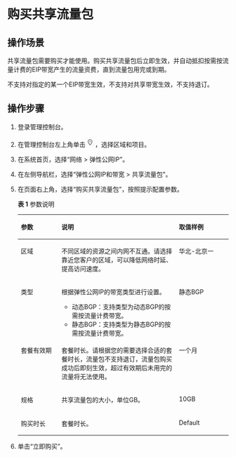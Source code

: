 # 购买共享流量包<a name="vpc_traffic_0002"></a>

## 操作场景<a name="section15598193716333"></a>

共享流量包需要购买才能使用。购买共享流量包后立即生效，并自动抵扣按需按流量计费的EIP带宽产生的流量资费，直到流量包用完或到期。

不支持对指定的某一个EIP带宽生效，不支持对共享带宽生效，不支持退订。

## 操作步骤<a name="section61611234143615"></a>

1.  登录管理控制台。
2.  在管理控制台左上角单击![](figures/icon-region.png)，选择区域和项目。
3.  在系统首页，选择“网络 \> 弹性公网IP”。
4.  在左侧导航栏，选择“弹性公网IP和带宽 \> 共享流量包”。
5.  在页面右上角，选择“购买共享流量包”，按照提示配置参数。

    **表 1**  参数说明

    <a name="t9c09e108a58e47cd8be10575494ef9c2"></a>
    <table><thead align="left"><tr id="r243a457356d844a28b2c5dfcb381d3ca"><th class="cellrowborder" valign="top" width="19.24%" id="mcps1.2.4.1.1"><p id="a351cf2430e0e40d2bc4e0b8e509649bb"><a name="a351cf2430e0e40d2bc4e0b8e509649bb"></a><a name="a351cf2430e0e40d2bc4e0b8e509649bb"></a>参数</p>
    </th>
    <th class="cellrowborder" valign="top" width="55.7%" id="mcps1.2.4.1.2"><p id="abf569c9e39bd4ba99a7ab37cc60e6883"><a name="abf569c9e39bd4ba99a7ab37cc60e6883"></a><a name="abf569c9e39bd4ba99a7ab37cc60e6883"></a>说明</p>
    </th>
    <th class="cellrowborder" valign="top" width="25.06%" id="mcps1.2.4.1.3"><p id="af6ab204c10ca462f889acfe449817860"><a name="af6ab204c10ca462f889acfe449817860"></a><a name="af6ab204c10ca462f889acfe449817860"></a>取值样例</p>
    </th>
    </tr>
    </thead>
    <tbody><tr id="rc908647483fd4e478dc43fd83fcb6575"><td class="cellrowborder" valign="top" width="19.24%" headers="mcps1.2.4.1.1 "><p id="p6840101583112"><a name="p6840101583112"></a><a name="p6840101583112"></a>区域</p>
    </td>
    <td class="cellrowborder" valign="top" width="55.7%" headers="mcps1.2.4.1.2 "><p id="p183701517313"><a name="p183701517313"></a><a name="p183701517313"></a>不同区域的资源之间内网不互通。请选择靠近您客户的区域，可以降低网络时延、提高访问速度。</p>
    </td>
    <td class="cellrowborder" valign="top" width="25.06%" headers="mcps1.2.4.1.3 "><p id="p14727534142017"><a name="p14727534142017"></a><a name="p14727534142017"></a>华北-北京一</p>
    </td>
    </tr>
    <tr id="ra338f8572c2042b1909a2e07a43a1868"><td class="cellrowborder" valign="top" width="19.24%" headers="mcps1.2.4.1.1 "><p id="p138341015183117"><a name="p138341015183117"></a><a name="p138341015183117"></a>类型</p>
    </td>
    <td class="cellrowborder" valign="top" width="55.7%" headers="mcps1.2.4.1.2 "><p id="p1282104055119"><a name="p1282104055119"></a><a name="p1282104055119"></a>根据<span id="text437564583717"><a name="text437564583717"></a><a name="text437564583717"></a></span><span id="text1537514450373"><a name="text1537514450373"></a><a name="text1537514450373"></a>弹性公网IP</span>的带宽类型进行设置。</p>
    <a name="ul11916357165213"></a><a name="ul11916357165213"></a><ul id="ul11916357165213"><li>动态BGP：支持类型为动态BGP的按需按流量计费带宽。</li><li>静态BGP：支持类型为静态BGP的按需按流量计费带宽。</li></ul>
    </td>
    <td class="cellrowborder" valign="top" width="25.06%" headers="mcps1.2.4.1.3 "><p id="p483221523120"><a name="p483221523120"></a><a name="p483221523120"></a>静态BGP</p>
    </td>
    </tr>
    <tr id="ra7655f6b0a5c4d13a2b144962179f7c7"><td class="cellrowborder" valign="top" width="19.24%" headers="mcps1.2.4.1.1 "><p id="p2083012157319"><a name="p2083012157319"></a><a name="p2083012157319"></a>套餐有效期</p>
    </td>
    <td class="cellrowborder" valign="top" width="55.7%" headers="mcps1.2.4.1.2 "><p id="p12555103817590"><a name="p12555103817590"></a><a name="p12555103817590"></a>套餐时长。请根据您的需要选择合适的套餐时长，流量包不支持退订，流量包购买成功后即刻生效，超过有效期后未用完的流量将无法使用。</p>
    </td>
    <td class="cellrowborder" valign="top" width="25.06%" headers="mcps1.2.4.1.3 "><p id="p48568251385"><a name="p48568251385"></a><a name="p48568251385"></a>一个月</p>
    </td>
    </tr>
    <tr id="rb52b3141fd1645fa9b31b70b568453ed"><td class="cellrowborder" valign="top" width="19.24%" headers="mcps1.2.4.1.1 "><p id="p19843142715587"><a name="p19843142715587"></a><a name="p19843142715587"></a>规格</p>
    </td>
    <td class="cellrowborder" valign="top" width="55.7%" headers="mcps1.2.4.1.2 "><p id="p982881514319"><a name="p982881514319"></a><a name="p982881514319"></a>共享流量包的大小，单位GB。</p>
    </td>
    <td class="cellrowborder" valign="top" width="25.06%" headers="mcps1.2.4.1.3 "><p id="p782441543118"><a name="p782441543118"></a><a name="p782441543118"></a>10GB</p>
    </td>
    </tr>
    <tr id="row156841537885"><td class="cellrowborder" valign="top" width="19.24%" headers="mcps1.2.4.1.1 "><p id="p106861937382"><a name="p106861937382"></a><a name="p106861937382"></a>购买时长</p>
    </td>
    <td class="cellrowborder" valign="top" width="55.7%" headers="mcps1.2.4.1.2 "><p id="p19686163713818"><a name="p19686163713818"></a><a name="p19686163713818"></a>套餐时长。</p>
    </td>
    <td class="cellrowborder" valign="top" width="25.06%" headers="mcps1.2.4.1.3 "><p id="p10686193716814"><a name="p10686193716814"></a><a name="p10686193716814"></a>Default</p>
    </td>
    </tr>
    </tbody>
    </table>

6.  单击“立即购买”。

